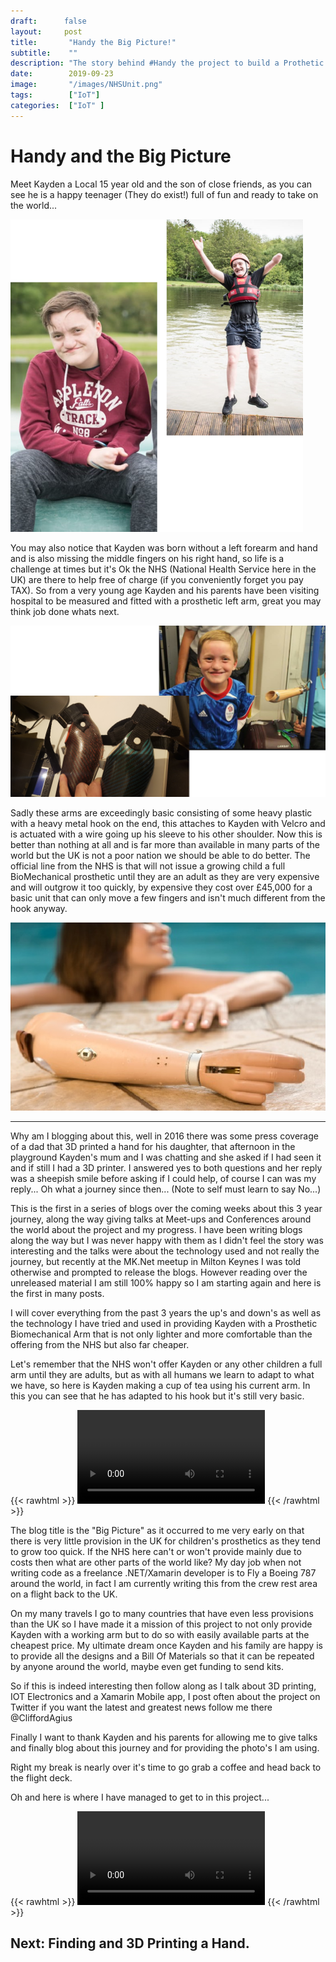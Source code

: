 ```yaml
---
draft:      false
layout:     post
title:       "Handy the Big Picture!"
subtitle:    ""
description: "The story behind #Handy the project to build a Prothetic Hand."
date:        2019-09-23
image:       "/images/NHSUnit.png"
tags:        ["IoT"]
categories:  ["IoT" ]
---
```


# Handy and the Big Picture

Meet Kayden a Local 15 year old and the son of close friends, as you can see he is a happy teenager (They do exist!) full of fun and ready to take on the world...

![Kayden](/images/Kayden.png)

You may also notice that Kayden was born without a left forearm and hand and is also missing the middle fingers on his right hand, so life is a challenge at times but it's Ok the NHS (National Health Service here in the UK) are there to help free of charge (if you conveniently forget you pay TAX).  So from a very young age Kayden and his parents have been visiting hospital to be measured and fitted with a prosthetic left arm, great you may think job done whats next.

![NHS Offering](/images/NHSoffering.png)

Sadly these arms are exceedingly basic consisting of some heavy plastic with a heavy metal hook on the end, this attaches to Kayden with Velcro and is actuated with a wire going up his sleeve to his other shoulder.  Now this is better than nothing at all and is far more than available in many parts of the world but the UK is not a poor nation we should be able to do better.  The official line from the NHS is that will not issue a growing child a full BioMechanical prosthetic until they are an adult as they are very expensive and will outgrow it too quickly, by expensive they cost over £45,000 for a basic unit that can only move a few fingers and isn't much different from the hook anyway.

![NHS Unit](/images/NHSUnit.png)

---

Why am I blogging about this, well in 2016 there was some press coverage of a dad that 3D printed a hand for his daughter, that afternoon in the playground Kayden's mum and I was chatting and she asked if I had seen it and if still I had a 3D printer.  I answered yes to both questions and her reply was a sheepish smile before asking if I could help, of course I can was my reply... Oh what a journey since then... (Note to self must learn to say No...)

This is the first in a series of blogs over the coming weeks about this 3 year journey, along the way giving talks at Meet-ups and Conferences around the world about the project and my progress. I have been writing blogs along the way but I was never happy with them as I didn't feel the story was interesting and the talks were about the technology used and not really the journey, but recently at the MK.Net meetup in Milton Keynes I was told otherwise and prompted to release the blogs.  However reading over the unreleased material I am still 100% happy so I am starting again and here is the first in many posts.

I will cover everything from the past 3 years the up's and down's as well as the technology I have tried and used in providing Kayden with a Prosthetic Biomechanical Arm that is not only lighter and more comfortable than the offering from the NHS but also far cheaper.

Let's remember that the NHS won't offer Kayden or any other children a full arm until they are adults, but as with all humans we learn to adapt to what we have, so here is Kayden making a cup of tea using his current arm.  In this you can see that he has adapted to his hook but it's still very basic.

{{< rawhtml >}}
    <video src="/images/MakingACuppa.mp4" controls> </video>
{{< /rawhtml >}}

The blog title is the "Big Picture" as it occurred to me very early on that there is very little provision in the UK for children's prosthetics as they tend to grow too quick. If the NHS here can't or won't provide mainly due to costs then what are other parts of the world like?  My day job when not writing code as a freelance .NET/Xamarin developer is to Fly a Boeing 787 around the world, in fact I am currently writing this from the crew rest area on a flight back to the UK.

On my many travels I go to many countries that have even less provisions than the UK so I have made it a mission of this project to not only provide Kayden with a working arm but to do so with easily available parts at the cheapest price.  My ultimate dream once Kayden and his family are happy is to provide all the designs and a Bill Of Materials so that it can be repeated by anyone around the world, maybe even get funding to send kits.

So if this is indeed interesting then follow along as I talk about 3D printing, IOT Electronics and a Xamarin Mobile app, I post often about the project on Twitter if you want the latest and greatest news follow me there @CliffordAgius

Finally I want to thank Kayden and his parents for allowing me to give talks and finally blog about this journey and for providing the photo's I am using.

Right my break is nearly over it's time to go grab a coffee and head back to the flight deck.

Oh and here is where I have managed to get to in this project...

{{< rawhtml >}}
    <video src="/images/HandyMoving.mp4" controls> </video>
{{< /rawhtml >}}

## Next: Finding and 3D Printing a Hand.